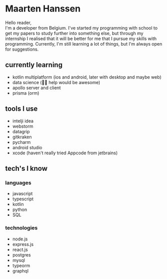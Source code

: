 # Maarten Hanssen

Hello reader, <br>
I'm a developer from Belgium. I've started my programming with school to get my papers to study further into something
else, but through my internship I realised that it will be better for me that I pursue my skills with programming.
Currently, I'm still learning a lot of things, but I'm always open for suggestions.

## currently learning
- kotlin multiplatform (ios and android, later with desktop and maybe web)
- data science (🤷‍♀️ help would be awesome)
- apollo server and client
- prisma (orm)

## tools I use
- intelji idea
- webstorm
- datagrip
- gitkraken
- pycharm
- android studio
- xcode (haven't really tried Appcode from jetbrains)

## tech's I know

### languages
- javascript
- typescript
- kotlin
- python
- SQL

### technologies 
- node.js
- express.js
- react.js
- postgres
- mysql
- typeorm
- graphql

    